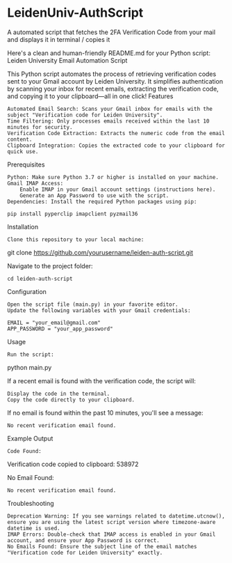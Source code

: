 # LeidenUniv-AuthScript
A automated script that fetches the 2FA Verification Code from your mail and displays it in terminal / copies it

Here's a clean and human-friendly README.md for your Python script:
Leiden University Email Automation Script

This Python script automates the process of retrieving verification codes sent to your Gmail account by Leiden University. It simplifies authentication by scanning your inbox for recent emails, extracting the verification code, and copying it to your clipboard—all in one click!
Features

    Automated Email Search: Scans your Gmail inbox for emails with the subject "Verification code for Leiden University".
    Time Filtering: Only processes emails received within the last 10 minutes for security.
    Verification Code Extraction: Extracts the numeric code from the email content.
    Clipboard Integration: Copies the extracted code to your clipboard for quick use.

Prerequisites

    Python: Make sure Python 3.7 or higher is installed on your machine.
    Gmail IMAP Access:
        Enable IMAP in your Gmail account settings (instructions here).
        Generate an App Password to use with the script.
    Dependencies: Install the required Python packages using pip:

    pip install pyperclip imapclient pyzmail36

Installation

    Clone this repository to your local machine:

git clone https://github.com/yourusername/leiden-auth-script.git

Navigate to the project folder:

    cd leiden-auth-script

Configuration

    Open the script file (main.py) in your favorite editor.
    Update the following variables with your Gmail credentials:

    EMAIL = "your_email@gmail.com"
    APP_PASSWORD = "your_app_password"

Usage

    Run the script:

python main.py

If a recent email is found with the verification code, the script will:

    Display the code in the terminal.
    Copy the code directly to your clipboard.

If no email is found within the past 10 minutes, you'll see a message:

    No recent verification email found.  

Example Output

    Code Found:

Verification code copied to clipboard: 538972  

No Email Found:

    No recent verification email found.  

Troubleshooting

    Deprecation Warning: If you see warnings related to datetime.utcnow(), ensure you are using the latest script version where timezone-aware datetime is used.
    IMAP Errors: Double-check that IMAP access is enabled in your Gmail account, and ensure your App Password is correct.
    No Emails Found: Ensure the subject line of the email matches "Verification code for Leiden University" exactly.
